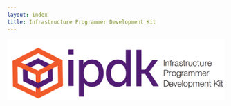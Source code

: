 ```yaml
---
layout: index
title: Infrastructure Programmer Development Kit
---
```


![IPDK!](img/ipdk-icon.png)

